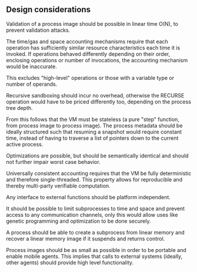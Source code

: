 ## Design considerations

Validation of a process image should be possible in linear time O(N), to prevent validation attacks.

The time/gas and space accounting mechanisms require that each operation has sufficiently similar resource characteristics each time it is invoked. If operations behaved differently depending on their order, enclosing operations or number of invocations, the accounting mechanism would be inaccurate.

This excludes "high-level" operations or those with a variable type or number of operands.


Recursive sandboxing should incur no overhead, otherwise the RECURSE operation would have to be priced differently too, depending on the process tree depth.

From this follows that the VM must be stateless (a pure "step" function, from process image to process image). The process metadata should be ideally structured such that resuming a snapshot would require constant time, instead of having to traverse a list of pointers down to the current active process.

Optimizations are possible, but should be semantically identical and should not further impair worst case behavior.

Universally consistent accounting requires that the VM be fully deterministic and therefore single-threaded. This property allows for reproducible and thereby multi-party verifiable computation.

Any interface to external functions should be platform independent.

It should be possible to limit subprocesses to time and space and prevent access to any communication channels, only this would allow uses like genetic programming and optimization to be done securely.

A process should be able to create a subprocess from linear memory and recover a linear memory image if it suspends and returns control.

Process images should be as small as possible in order to be portable and enable mobile agents. This implies that calls to external systems (ideally, other agents) should provide high level functionality.



